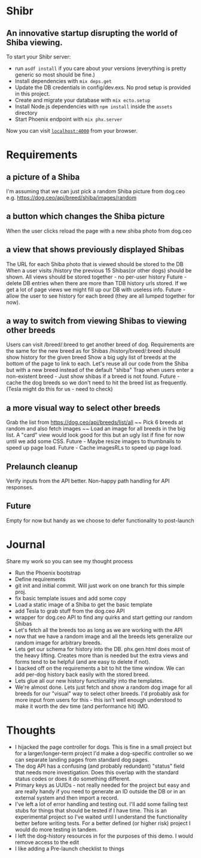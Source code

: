 # Shibr
## An innovative startup disrupting the world of Shiba viewing.
To start your Shibr server:

  * run `asdf install` if you care about your versions (everything is pretty generic so most should be fine.)
  * Install dependencies with `mix deps.get`
  * Update the DB credentials in config/dev.exs. No prod setup is provided in this project.
  * Create and migrate your database with `mix ecto.setup`
  * Install Node.js dependencies with `npm install` inside the `assets` directory
  * Start Phoenix endpoint with `mix phx.server`

Now you can visit [`localhost:4000`](http://localhost:4000) from your browser.

# Requirements

## a picture of a Shiba
I'm assuming that we can just pick a random Shiba picture from dog.ceo
e.g. https://dog.ceo/api/breed/shiba/images/random

## a button which changes the Shiba picture
When the user clicks reload the page with a new shiba photo from dog.ceo

## a view that shows previously displayed Shibas
The URL for each Shiba photo that is viewed should be stored to the DB
When a user visits /history the previous 15 Shibas(or other dogs) should be shown.
All views should be stored together - no per-user history
Future - delete DB entries when there are more than TDB history urls stored. If we get a lot of page views we might fill up our DB with useless info.
Future - allow the user to see history for each breed (they are all lumped together for now).

## a way to switch from viewing Shibas to viewing other breeds

Users can visit /breed/:breed to get another breed of dog.
Requirements are the same for the new breed as for Shibas
/history/breed/:breed should show history for the given breed 
Show a big ugly list of breeds at the bottom of the page to link to each.
Let's reuse all our code from the Shiba but with a new breed instead of the default "shiba"
Trap when users enter a non-existent breed - Just show shibas if a breed is not found.
Future - cache the dog breeds so we don't need to hit the breed list as frequently. (Tesla might do this for us - need to check)

## a more visual way to select other breeds
Grab the list from https://dog.ceo/api/breeds/list/all
~~ Pick 6 breeds at random and also fetch images ~~
Load an image for all breeds in the big list. A "card" view would look good for this but an ugly list if fine for now until we add some CSS.
Future - Maybe resize images to thumbnails to speed up page load.
Future - Cache imagesRLs to speed up page load.

## Prelaunch cleanup
Verify inputs from the API better.
Non-happy path handling for API responses.

## Future
Empty for now but handy as we choose to defer functionality to post-launch

# Journal

Share my work so you can see my thought process

* Run the Phoenix bootstrap
* Define requirements
* git init and initial commit. Will just work on one branch for this simple proj.
* fix basic template issues and add some copy
* Load a static image of a Shiba to get the basic template
* add Tesla to grab stuff from the dog.ceo API
* wrapper for dog.ceo API to find any quirks and start getting our random Shibas
* Let's fetch all the breeds too as long as we are working with the API
* now that we have a random image and all the breeds lets generalize our random image for arbitrary breeds.
* Lets get our schema for history into the DB. phx.gen.html does most of the heavy lifting. Creates more than is needed but the extra views and forms tend to be helpful (and are easy to delete if not).
* I backed off on the requirements a bit to hit the time window. We can add per-dog history back easily with the stored breed.
* Lets glue all our new history functionality into the templates.
* We're almost done. Lets just fetch and show a random dog image for all breeds for our "visual" way to select other breeds. I'd probably ask for more input from users for this - this isn't well enough understood to make it worth the dev time (and performance hit) IMO.

# Thoughts

* I hijacked the page controller for dogs. This is fine in a small project but for a larger/longer-term project I'd make a dog-specific controller so we can separate landing pages from standard dog pages.
* The dog API has a confusing (and probably redundant) "status" field that needs more investigation. Does this overlap with the standard status codes or does it do something different.
* Primary keys as UUIDs - not really needed for the project but easy and are really handy if you need to generate an ID outside the DB or in an external system and then import a record.
* I've left a lot of error handling and testing out. I'll add some failing test stubs for things that should be tested if I have time. This is an experimental project so I've waited until I understand the functionality better before writing tests. For a better defined (or higher risk) project I would do more testing in tandem.
* I left the dog-history resources in for the purposes of this demo. I would remove access to the edit
* I like adding a Pre-launch checklist to things